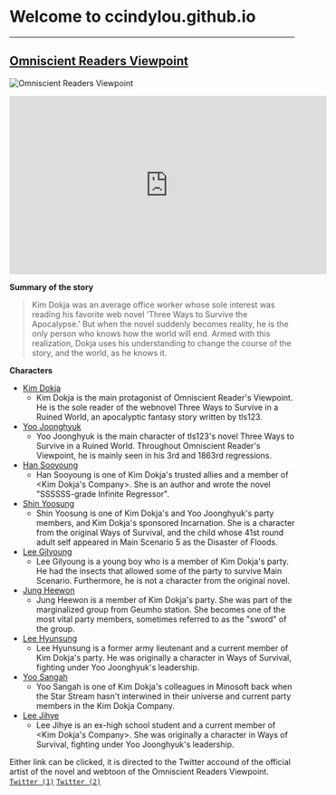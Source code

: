 # Welcome to ccindylou.github.io
---
## [Omniscient Readers Viewpoint](https://www.webtoons.com/en/action/omniscient-reader/list?title_no=2154&page=1)
![Omniscient Readers Viewpoint](https://user-images.githubusercontent.com/118245497/202373289-dc23f75d-3faa-4636-a6a1-a24b1b0042b8.png)

<iframe width="560" height="315" src="https://www.youtube.com/embed/8OHzcTtoLo4" title="YouTube video player" frameborder="0" allow="accelerometer; autoplay; clipboard-write; encrypted-media; gyroscope; picture-in-picture" allowfullscreen></iframe>

**Summary of the story**
> Kim Dokja was an average office worker whose sole interest was reading his favorite web novel 'Three Ways to Survive the Apocalypse.' But when the novel suddenly becomes reality, he is the only person who knows how the world will end. Armed with this realization, Dokja uses his understanding to change the course of the story, and the world, as he knows it.

**Characters**
- [Kim Dokja](https://omniscient-readers-viewpoint.fandom.com/wiki/Kim_Dokja#:~:text=Kim%20Dokja%20is%20the%20main,%2C%20Yoo%20Joonghyuk's%20sponsor.)
   - Kim Dokja is the main protagonist of Omniscient Reader's Viewpoint. He is the sole reader of the webnovel Three Ways to Survive in a Ruined World, an apocalyptic fantasy story written by tls123.
- [Yoo Joonghyuk](https://omniscient-readers-viewpoint.fandom.com/wiki/Yoo_Joonghyuk)
   - Yoo Joonghyuk is the main character of tls123's novel Three Ways to Survive in a Ruined World. Throughout Omniscient Reader's Viewpoint, he is mainly seen in his 3rd and 1863rd regressions.
- [Han Sooyoung](https://omniscient-readers-viewpoint.fandom.com/wiki/Han_Sooyoung)
   - Han Sooyoung is one of Kim Dokja's trusted allies and a member of <Kim Dokja's Company>. She is an author and wrote the novel "SSSSSS-grade Infinite Regressor".
- [Shin Yoosung](https://omniscient-readers-viewpoint.fandom.com/wiki/Shin_Yoosung)
   - Shin Yoosung is one of Kim Dokja's and Yoo Joonghyuk's party members, and Kim Dokja's sponsored Incarnation. She is a character from the original Ways of Survival, and the child whose 41st round adult self appeared in Main Scenario 5 as the Disaster of Floods.
- [Lee Gilyoung](https://omniscient-readers-viewpoint.fandom.com/wiki/Lee_Gilyoung?so=search)
   - Lee Gilyoung is a young boy who is a member of Kim Dokja's party. He had the insects that allowed some of the party to survive Main Scenario. Furthermore, he is not a character from the original novel.
- [Jung Heewon](https://omniscient-readers-viewpoint.fandom.com/wiki/Jung_Heewon?so=search)
   - Jung Heewon is a member of Kim Dokja's party. She was part of the marginalized group from Geumho station. She becomes one of the most vital party members, sometimes referred to as the "sword" of the group.
- [Lee Hyunsung](https://omniscient-readers-viewpoint.fandom.com/wiki/Lee_Hyunsung?so=search)   
   - Lee Hyunsung is a former army lieutenant and a current member of Kim Dokja's party. He was originally a character in Ways of Survival, fighting under Yoo Joonghyuk's leadership.
- [Yoo Sangah](https://omniscient-readers-viewpoint.fandom.com/wiki/Yoo_Sangah?so=search#articleComments)
   - Yoo Sangah is one of Kim Dokja's colleagues in Minosoft back when the Star Stream hasn't interwined in their universe and current party members in the Kim Dokja Company. 
- [Lee Jihye](https://omniscient-readers-viewpoint.fandom.com/wiki/Lee_Jihye?so=search)
   - Lee Jihye is an ex-high school student and a current member of <Kim Dokja's Company>. She was originally a character in Ways of Survival, fighting under Yoo Joonghyuk's leadership.
   


   





Either link can be clicked, it is directed to the Twitter accound of the official artist of the novel and webtoon of the Omniscient Readers Viewpoint.
[`Twitter (1)`](https://twitter.com/1L9l2Aa8UCL0IGJ?s=20&t=T35hEQN_OgbhShP7tYVvfQ) [`Twitter (2)`](https://twitter.com/BLACKBOX9158?s=20&t=T35hEQN_OgbhShP7tYVvfQ)
